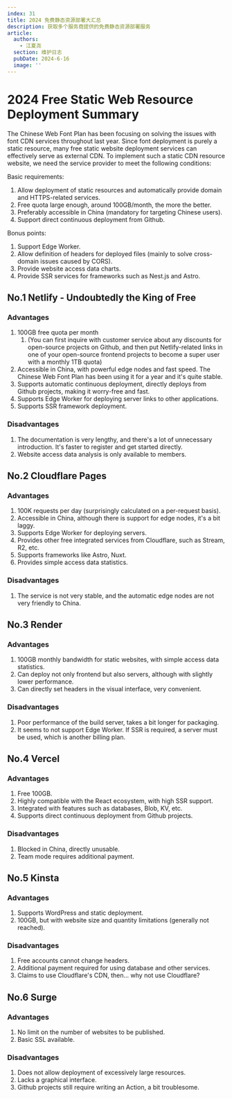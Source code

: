 ```yaml
---
index: 31
title: 2024 免费静态资源部署大汇总
description: 获取多个服务商提供的免费静态资源部署服务
article:
  authors:
    - 江夏尧
  section: 维护日志
  pubDate: 2024-6-16
  image: ''
---
```

# 2024 Free Static Web Resource Deployment Summary

The Chinese Web Font Plan has been focusing on solving the issues with font CDN services throughout last year. Since font deployment is purely a static resource, many free static website deployment services can effectively serve as external CDN. To implement such a static CDN resource website, we need the service provider to meet the following conditions:

Basic requirements:

1. Allow deployment of static resources and automatically provide domain and HTTPS-related services.
2. Free quota large enough, around 100GB/month, the more the better.
3. Preferably accessible in China (mandatory for targeting Chinese users).
4. Support direct continuous deployment from Github.

Bonus points:

1. Support Edge Worker.
2. Allow definition of headers for deployed files (mainly to solve cross-domain issues caused by CORS).
3. Provide website access data charts.
4. Provide SSR services for frameworks such as Nest.js and Astro.

## No.1 Netlify - Undoubtedly the King of Free

### Advantages

1. 100GB free quota per month
   1. (You can first inquire with customer service about any discounts for open-source projects on Github, and then put Netlify-related links in one of your open-source frontend projects to become a super user with a monthly 1TB quota)
2. Accessible in China, with powerful edge nodes and fast speed. The Chinese Web Font Plan has been using it for a year and it's quite stable.
3. Supports automatic continuous deployment, directly deploys from Github projects, making it worry-free and fast.
4. Supports Edge Worker for deploying server links to other applications.
5. Supports SSR framework deployment.

### Disadvantages

1. The documentation is very lengthy, and there's a lot of unnecessary introduction. It's faster to register and get started directly.
2. Website access data analysis is only available to members.

## No.2 Cloudflare Pages

### Advantages

1. 100K requests per day (surprisingly calculated on a per-request basis).
2. Accessible in China, although there is support for edge nodes, it's a bit laggy.
3. Supports Edge Worker for deploying servers.
4. Provides other free integrated services from Cloudflare, such as Stream, R2, etc.
5. Supports frameworks like Astro, Nuxt.
6. Provides simple access data statistics.

### Disadvantages

1. The service is not very stable, and the automatic edge nodes are not very friendly to China.

## No.3 Render

### Advantages

1. 100GB monthly bandwidth for static websites, with simple access data statistics.
2. Can deploy not only frontend but also servers, although with slightly lower performance.
3. Can directly set headers in the visual interface, very convenient.

### Disadvantages

1. Poor performance of the build server, takes a bit longer for packaging.
2. It seems to not support Edge Worker. If SSR is required, a server must be used, which is another billing plan.

## No.4 Vercel

### Advantages

1. Free 100GB.
2. Highly compatible with the React ecosystem, with high SSR support.
3. Integrated with features such as databases, Blob, KV, etc.
4. Supports direct continuous deployment from Github projects.

### Disadvantages

1. Blocked in China, directly unusable.
2. Team mode requires additional payment.

## No.5 Kinsta

### Advantages

1. Supports WordPress and static deployment.
2. 100GB, but with website size and quantity limitations (generally not reached).

### Disadvantages

1. Free accounts cannot change headers.
2. Additional payment required for using database and other services.
3. Claims to use Cloudflare's CDN, then... why not use Cloudflare?

## No.6 Surge

### Advantages

1. No limit on the number of websites to be published.
2. Basic SSL available.

### Disadvantages

1. Does not allow deployment of excessively large resources.
2. Lacks a graphical interface.
3. Github projects still require writing an Action, a bit troublesome.

